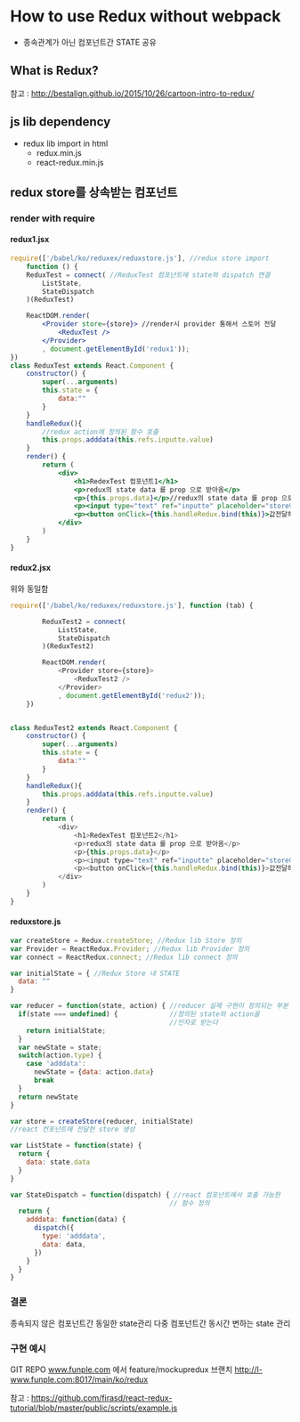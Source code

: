 # How to use Redux without webpack
* 종속관계가 아닌 컴포넌트간 STATE 공유
## What is Redux?
참고 : http://bestalign.github.io/2015/10/26/cartoon-intro-to-redux/
## js lib dependency
* redux lib import in html
    * redux.min.js
    * react-redux.min.js
## redux store를 상속받는 컴포넌트
### render with require
#### redux1.jsx
```jsx
require(['/babel/ko/reduxex/reduxstore.js'], //redux store import
    function () { 
    ReduxTest = connect( //ReduxTest 컴포넌트에 state와 dispatch 연결
        ListState,
        StateDispatch
    )(ReduxTest)

    ReactDOM.render(
        <Provider store={store}> //render시 provider 통해서 스토어 전달
            <ReduxTest />
        </Provider>
        , document.getElementById('redux1'));
})
class ReduxTest extends React.Component {
    constructor() {
        super(...arguments)
        this.state = {
            data:""
        }
    }
    handleRedux(){
        //redux action에 정의된 함수 호출
        this.props.adddata(this.refs.inputte.value) 
    }
    render() {
        return (
            <div>
                <h1>RedexTest 컴포넌트1</h1>
                <p>redux의 state data 를 prop 으로 받아옴</p>
                <p>{this.props.data}</p>//redux의 state data 를 prop 으로 받아옴   
                <p><input type="text" ref="inputte" placeholder="store에전달할값"/></p>
                <p><button onClick={this.handleRedux.bind(this)}>값전달하기</button></p>
            </div>
        )
    }
}
```
#### redux2.jsx
위와 동일함
```javascript
require(['/babel/ko/reduxex/reduxstore.js'], function (tab) {

        ReduxTest2 = connect(
            ListState,
            StateDispatch
        )(ReduxTest2)

        ReactDOM.render(
            <Provider store={store}>
                <ReduxTest2 />
            </Provider>
            , document.getElementById('redux2'));
    })


class ReduxTest2 extends React.Component {
    constructor() {
        super(...arguments)
        this.state = {
            data:""
        }
    }
    handleRedux(){
        this.props.adddata(this.refs.inputte.value)
    }
    render() {
        return (
            <div>
                <h1>RedexTest 컴포넌트2</h1>
                <p>redux의 state data 를 prop 으로 받아옴</p>
                <p>{this.props.data}</p>
                <p><input type="text" ref="inputte" placeholder="store에전달할값"/></p>
                <p><button onClick={this.handleRedux.bind(this)}>값전달하기</button></p>
            </div>
        )
    }
}


```
#### reduxstore.js
```javascript
var createStore = Redux.createStore; //Redux lib Store 정의
var Provider = ReactRedux.Provider; //Redux lib Provider 정의
var connect = ReactRedux.connect; //Redux lib connect 정의

var initialState = { //Redux Store 내 STATE
  data: ""
}

var reducer = function(state, action) { //reducer 실제 구현이 정의되는 부분
  if(state === undefined) {             //정의된 state와 action을 
                                        //인자로 받는다 
    return initialState;
  }
  var newState = state;
  switch(action.type) {
    case 'adddata':      
      newState = {data: action.data}
      break
  }
  return newState
}

var store = createStore(reducer, initialState)  
//react 컨포넌트에 전달한 store 생성

var ListState = function(state) {
  return {
    data: state.data
  }
}

var StateDispatch = function(dispatch) { //react 컴포넌트에서 호출 가능한 
                                        // 함수 정의
  return {
    adddata: function(data) {
      dispatch({
        type: 'adddata',
        data: data,
      })
    }
  }
}
```


### 결론
종속되지 않은 컴포넌트간 동일한 state관리
다중 컴포넌트간 동시간 변하는 state 관리


### 구현 예시

GIT REPO www.funple.com 에서 feature/mockupredux 브랜치
http://l-www.funple.com:8017/main/ko/redux


참고 : https://github.com/firasd/react-redux-tutorial/blob/master/public/scripts/example.js